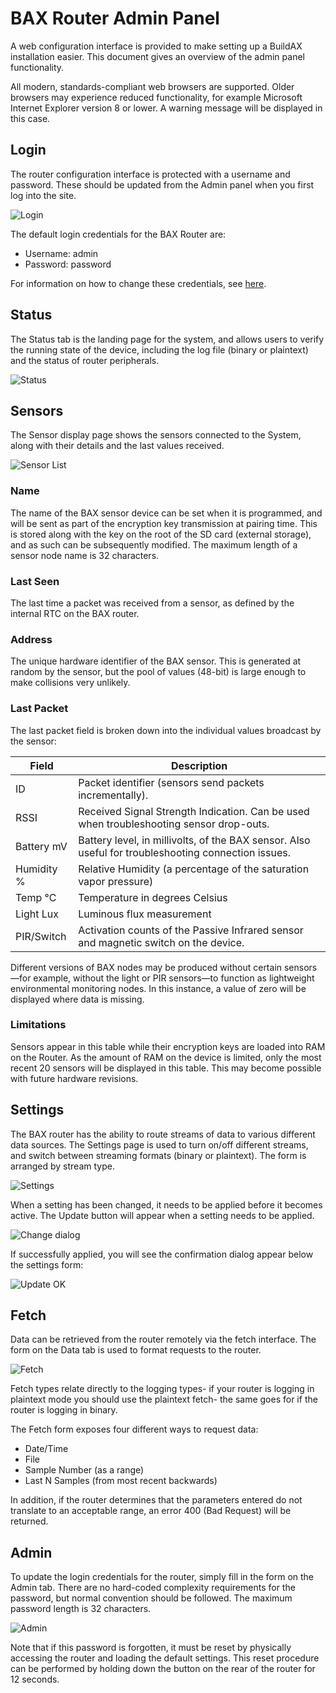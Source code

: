 
[//]: # (Web Admin Panel User Guide)

# BAX Router Admin Panel

A web configuration interface is provided to make setting up a BuildAX 
installation easier. This document gives an overview of the admin panel 
functionality.

All modern, standards-compliant web browsers are supported. Older browsers may
experience reduced functionality, for example Microsoft Internet Explorer
version 8 or lower. A warning message will be displayed in this case.


## Login

The router configuration interface is protected with a username and password. 
These should be updated from the Admin panel when you first log into the site.

 ![Login](img/login.png)

The default login credentials for the BAX Router are:

*   Username: admin
*   Password: password

For information on how to change these credentials, see [here](#admin).


## Status 

The Status tab is the landing page for the system, and allows users to verify
the running state of the device, including the log file (binary or plaintext)
and the status of router peripherals.

 ![Status](img/status.png)


## Sensors

The Sensor display page shows the sensors connected to the System, along with
their details and the last values received.

 ![Sensor List](img/sensors.png)

### Name

The name of the BAX sensor device can be set when it is programmed, and will be
sent as part of the encryption key transmission at pairing time. This is stored
along with the key on the root of the SD card (external storage), and as such
can be subsequently modified. The maximum length of a sensor node name is 32
characters.

### Last Seen

The last time a packet was received from a sensor, as defined by the internal
RTC on the BAX router.

### Address

The unique hardware identifier of the BAX sensor. This is generated at random 
by the sensor, but the pool of values (48-bit) is large enough to make 
collisions very unlikely.

### Last Packet

The last packet field is broken down into the individual values broadcast by 
the sensor:

Field      | Description 
---------- | --------------------
ID         | Packet identifier (sensors send packets incrementally).
RSSI       | Received Signal Strength Indication. Can be used when troubleshooting sensor drop-outs.
Battery mV | Battery level, in millivolts, of the BAX sensor. Also useful for troubleshooting connection issues.
Humidity % | Relative Humidity (a percentage of the saturation vapor pressure)
Temp °C    | Temperature in degrees Celsius
Light Lux  | Luminous flux measurement
PIR/Switch | Activation counts of the Passive Infrared sensor and magnetic switch on the device.

Different versions of BAX nodes may be produced without certain sensors—for
example, without the light or PIR sensors—to function as lightweight
environmental monitoring nodes. In this instance, a value of zero will be
displayed where data is missing.

### Limitations

Sensors appear in this table while their encryption keys are loaded into RAM on
the Router. As the amount of RAM on the device is limited, only the most recent
20 sensors will be displayed in this table. This may become possible with future
hardware revisions.


## Settings

The BAX router has the ability to route streams of data to various different
data sources. The Settings page is used to turn on/off different streams, and
switch between streaming formats (binary or plaintext). The form is arranged by
stream type.

 ![Settings](img/settings.png)

When a setting has been changed, it needs to be applied before it becomes
active. The Update button will appear when a setting needs to be applied.

 ![Change dialog](img/setchange.png)

If successfully applied, you will see the confirmation dialog appear below the
settings form:

 ![Update OK](img/setok.png)


## Fetch

Data can be retrieved from the router remotely via the fetch interface. The form
on the Data tab is used to format requests to the router.

 ![Fetch](img/fetch.png)

Fetch types relate directly to the logging types- if your router is logging in
plaintext mode you should use the plaintext fetch- the same goes for if the
router is logging in binary.

The Fetch form exposes four different ways to request data:

- Date/Time
- File
- Sample Number (as a range)
- Last N Samples (from most recent backwards)

In addition, if the router determines that the parameters entered do not
translate to an acceptable range, an error 400 (Bad Request) will be returned.


## Admin

To update the login credentials for the router, simply fill in the form on the
Admin tab. There are no hard-coded complexity requirements for the password, but
normal convention should be followed. The maximum password length is 32
characters.

 ![Admin](img/admin.png)

Note that if this password is forgotten, it must be reset by physically
accessing the router and loading the default settings. This reset procedure can
be performed by holding down the button on the rear of the router for 12
seconds.
